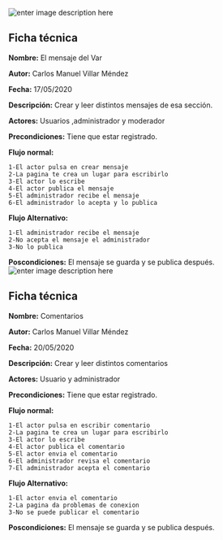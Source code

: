 ﻿
![enter image description here](https://i.imgur.com/9ebz4w3.png)
## Ficha técnica
**Nombre:** El mensaje del Var 

**Autor:** Carlos Manuel Villar Méndez 
	
**Fecha:** 17/05/2020

**Descripción:** Crear y leer distintos mensajes de esa sección.

**Actores:** Usuarios ,administrador y moderador

**Precondiciones:** Tiene que estar registrado.

**Flujo normal:**
							
	1-El actor pulsa en crear mensaje
	2-La pagina te crea un lugar para escribirlo
	3-El actor lo escribe
	4-El actor publica el mensaje
	5-El administrador recibe el mensaje
	6-El administrador lo acepta y lo publica
**Flujo Alternativo:**

	1-El administrador recibe el mensaje
	2-No acepta el mensaje el administrador
	3-No lo publica

**Poscondiciones:** El mensaje se guarda y se publica después.
		![enter image description here](https://i.imgur.com/AoPofcE.png)
## Ficha técnica

**Nombre:** Comentarios 

**Autor:** Carlos Manuel Villar Méndez 
	
**Fecha:** 20/05/2020

**Descripción:** Crear y leer distintos comentarios

**Actores:** Usuario y administrador

**Precondiciones:** Tiene que estar registrado.

**Flujo normal:**
							
	1-El actor pulsa en escribir comentario
	2-La pagina te crea un lugar para escribirlo
	3-El actor lo escribe
	4-El actor publica el comentario
	5-El actor envia el comentario
	6-El administrador revisa el comentario
	7-El administrador acepta el comentario
**Flujo Alternativo:**

	1-El actor envia el comentario
	2-La pagina da problemas de conexion
	3-No se puede publicar el comentario

**Poscondiciones:** El mensaje se guarda y se publica después.
